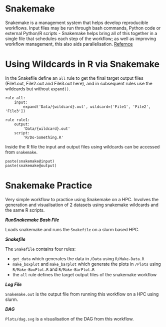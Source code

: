 # Snakemake
Snakemake is a management system that helps develop reproducible workflows. Input files may be run through bash commands, Python code or external Python/R scripts - Snakemake helps bring all of this together in a single file that schedules each step of the workflow; as well as improving workflow management, this also aids parallelisation. [Refernce](https://f1000research.com/articles/10-33/v2)

# Using Wildcards in R via Snakemake

In the Snakefile define an `all` rule to get the final target output files (File1.out, File2.out and File3.out here), and in subsequent rules use the wildcards but without `expand()`.
```
rule all:
    input:
        expand('Data/{wildcard}.out', wildcard=['File1', 'File2', 'File3'])

rule rule1:
    output:
        'Data/{wildcard}.out'
    script:
        'R/Do-Something.R'
```
Inside the R file the input and output files using wildcards can be accessed from `snakemake`.
```
paste(snakemake@input)
paste(snakemake@output)
```

# Snakemake Practice
Very simple workflow to practice using Snakemake on a HPC. Involves the generation and visualisation of 2 datasets using snakemake wildcards and the same R scripts.

***RunSnakemake Bash File***

Loads snakemake and runs the `Snakefile` on a slurm based HPC.

***Snakefile***

The `Snakefile` contains four rules: 
- `get_data` which generates the data in `/Data` using `R/Make-Data.R`
- `make_boxplot` and `make_barplot` which generate the plots in `/Plots` using `R/Make-BoxPlot.R` and `R/Make-BarPlot.R`
- the `all` rule defines the target output files of the snakemake workflow

***Log File***

`Snakemake.out` is the output file from running this workflow on a HPC using slurm.

***DAG***

`Plots/dag.svg` is a visualisation of the DAG from this workflow.


